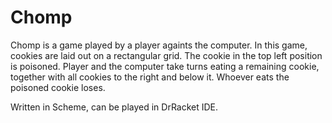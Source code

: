 # Chomp

Chomp is a game played by a player againts the computer. In this game, cookies are laid out on a rectangular grid. 
The cookie in the top left position is poisoned. Player and the computer take turns eating a remaining cookie, together with all cookies to the right and below it. Whoever eats the poisoned cookie loses.

Written in Scheme, can be played in DrRacket IDE.

